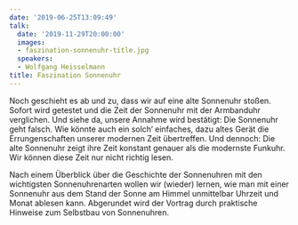 ```yaml
---
date: '2019-06-25T13:09:49'
talk:
  date: '2019-11-29T20:00:00'
  images:
  - faszination-sonnenuhr-title.jpg
  speakers:
  - Wolfgang Heisselmann
title: Faszination Sonnenuhr
---
```

Noch geschieht es ab und zu, dass wir auf eine alte Sonnenuhr stoßen. Sofort wird getestet und die Zeit der Sonnenuhr mit der Armbanduhr verglichen. Und siehe da, unsere Annahme wird bestätigt: Die Sonnenuhr geht falsch. Wie könnte auch ein solch‘ einfaches, dazu altes Gerät die Errungenschaften unserer modernen Zeit übertreffen. Und dennoch: Die alte Sonnenuhr zeigt ihre Zeit konstant genauer als die modernste Funkuhr. Wir können diese  Zeit nur nicht richtig lesen.

Nach einem Überblick über die Geschichte der Sonnenuhren mit den wichtigsten Sonnenuhrenarten  wollen wir (wieder) lernen, wie man mit einer Sonnenuhr aus dem Stand der Sonne am Himmel unmittelbar Uhrzeit und Monat ablesen kann. Abgerundet wird der Vortrag durch praktische Hinweise zum Selbstbau von Sonnenuhren.



